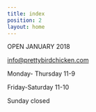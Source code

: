 ```yaml
---
title: index
position: 2
layout: home
---
```


OPEN  JANUARY 2018

info@prettybirdchicken.com

Monday- Thursday 11-9

Friday-Saturday 11-10

Sunday closed